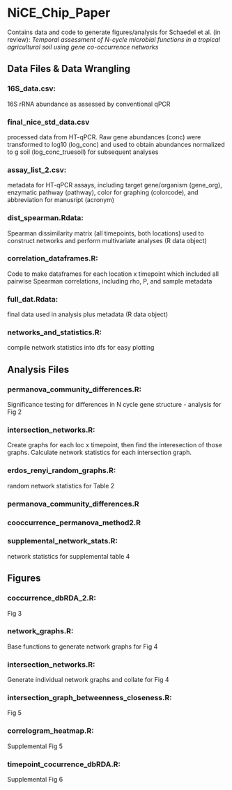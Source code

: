# NiCE_Chip_Paper
Contains data and code to generate figures/analysis for Schaedel et al. (in review): <i> Temporal assessment of N-cycle microbial functions in a tropical agricultural soil using gene co-occurrence networks </i>

## Data Files & Data Wrangling

### 16S_data.csv: 
16S rRNA abundance as assessed by conventional qPCR

### final_nice_std_data.csv
processed data from HT-qPCR. Raw gene abundances (conc) were transformed to log10 (log_conc) and used to obtain abundances normalized to g soil (log_conc_truesoil) for subsequent analyses

### assay_list_2.csv: 
metadata for HT-qPCR assays, including target gene/organism (gene_org), enzymatic pathway (pathway), color for graphing (colorcode), and abbreviation for manusript (acronym)

### dist_spearman.Rdata:
Spearman dissimilarity matrix (all timepoints, both locations) used to construct networks and perform multivariate analyses (R data object)

### correlation_dataframes.R:
Code to make dataframes for each location x timepoint which included all pairwise Spearman correlations, including rho, P, and sample metadata 

### full_dat.Rdata:
final data used in analysis plus metadata (R data object)

### networks_and_statistics.R:
compile network statistics into dfs for easy plotting

## Analysis Files

### permanova_community_differences.R:
Significance testing for differences in N cycle gene structure - analysis for Fig 2

### intersection_networks.R:
Create graphs for each loc x timepoint, then find the interesection of those graphs. Calculate network statistics for each intersection graph. 

### erdos_renyi_random_graphs.R:
random network statistics for Table 2

### permanova_community_differences.R

### cooccurrence_permanova_method2.R

### supplemental_network_stats.R:
network statistics for supplemental table 4

## Figures

### coccurrence_dbRDA_2.R:
Fig 3

### network_graphs.R: 
Base functions to generate network graphs for Fig 4

### intersection_networks.R:
Generate individual network graphs and collate for Fig 4

### intersection_graph_betweenness_closeness.R:
Fig 5

### correlogram_heatmap.R:
Supplemental Fig 5

### timepoint_cocurrence_dbRDA.R:
Supplemental Fig 6


